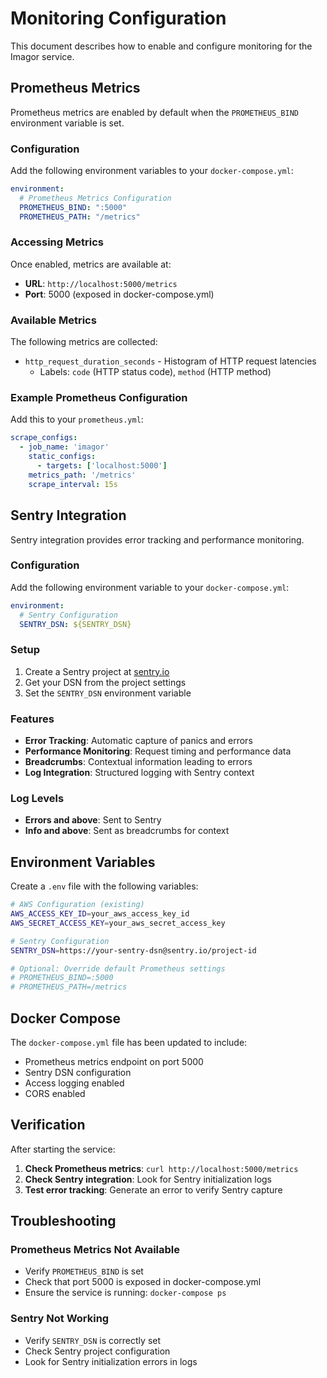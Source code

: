 # Monitoring Configuration

This document describes how to enable and configure monitoring for the Imagor service.

## Prometheus Metrics

Prometheus metrics are enabled by default when the `PROMETHEUS_BIND` environment variable is set.

### Configuration

Add the following environment variables to your `docker-compose.yml`:

```yaml
environment:
  # Prometheus Metrics Configuration
  PROMETHEUS_BIND: ":5000"
  PROMETHEUS_PATH: "/metrics"
```

### Accessing Metrics

Once enabled, metrics are available at:
- **URL**: `http://localhost:5000/metrics`
- **Port**: 5000 (exposed in docker-compose.yml)

### Available Metrics

The following metrics are collected:

- `http_request_duration_seconds` - Histogram of HTTP request latencies
  - Labels: `code` (HTTP status code), `method` (HTTP method)

### Example Prometheus Configuration

Add this to your `prometheus.yml`:

```yaml
scrape_configs:
  - job_name: 'imagor'
    static_configs:
      - targets: ['localhost:5000']
    metrics_path: '/metrics'
    scrape_interval: 15s
```

## Sentry Integration

Sentry integration provides error tracking and performance monitoring.

### Configuration

Add the following environment variable to your `docker-compose.yml`:

```yaml
environment:
  # Sentry Configuration
  SENTRY_DSN: ${SENTRY_DSN}
```

### Setup

1. Create a Sentry project at [sentry.io](https://sentry.io)
2. Get your DSN from the project settings
3. Set the `SENTRY_DSN` environment variable

### Features

- **Error Tracking**: Automatic capture of panics and errors
- **Performance Monitoring**: Request timing and performance data
- **Breadcrumbs**: Contextual information leading to errors
- **Log Integration**: Structured logging with Sentry context

### Log Levels

- **Errors and above**: Sent to Sentry
- **Info and above**: Sent as breadcrumbs for context

## Environment Variables

Create a `.env` file with the following variables:

```bash
# AWS Configuration (existing)
AWS_ACCESS_KEY_ID=your_aws_access_key_id
AWS_SECRET_ACCESS_KEY=your_aws_secret_access_key

# Sentry Configuration
SENTRY_DSN=https://your-sentry-dsn@sentry.io/project-id

# Optional: Override default Prometheus settings
# PROMETHEUS_BIND=:5000
# PROMETHEUS_PATH=/metrics
```

## Docker Compose

The `docker-compose.yml` file has been updated to include:

- Prometheus metrics endpoint on port 5000
- Sentry DSN configuration
- Access logging enabled
- CORS enabled

## Verification

After starting the service:

1. **Check Prometheus metrics**: `curl http://localhost:5000/metrics`
2. **Check Sentry integration**: Look for Sentry initialization logs
3. **Test error tracking**: Generate an error to verify Sentry capture

## Troubleshooting

### Prometheus Metrics Not Available

- Verify `PROMETHEUS_BIND` is set
- Check that port 5000 is exposed in docker-compose.yml
- Ensure the service is running: `docker-compose ps`

### Sentry Not Working

- Verify `SENTRY_DSN` is correctly set
- Check Sentry project configuration
- Look for Sentry initialization errors in logs
